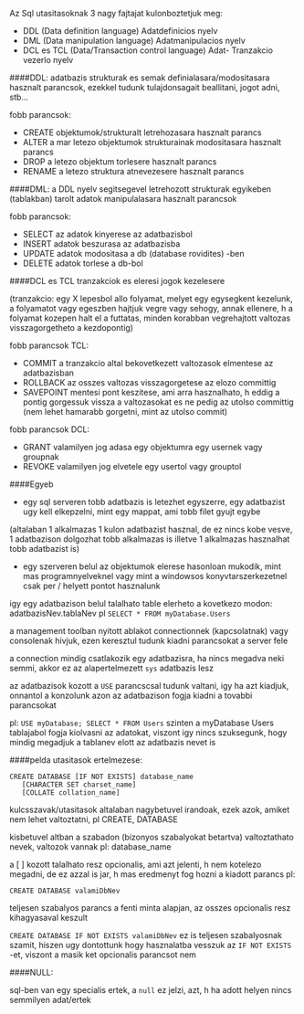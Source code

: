 Az Sql utasitasoknak 3 nagy fajtajat kulonboztetjuk meg:
- DDL (Data definition language) Adatdefinicios nyelv
- DML (Data manipulation language) Adatmanipulacios nyelv
- DCL es TCL (Data/Transaction control language) Adat- Tranzakcio vezerlo nyelv



####DDL:
adatbazis strukturak es semak definialasara/modositasara hasznalt parancsok, ezekkel tudunk tulajdonsagait beallitani, jogot adni, stb...

fobb parancsok:
- CREATE      objektumok/strukturalt letrehozasara hasznalt parancs
- ALTER       a mar letezo objektumok strukturainak modositasara hasznalt parancs
- DROP        a letezo objektum torlesere hasznalt parancs
- RENAME      a letezo struktura atnevezesere hasznalt parancs


####DML:
a DDL nyelv segitsegevel letrehozott strukturak egyikeben (tablakban) tarolt adatok manipulalasara hasznalt parancsok

fobb parancsok:
- SELECT      az adatok kinyerese az adatbazisbol
- INSERT      adatok beszurasa az adatbazisba
- UPDATE      adatok modositasa a db (database rovidites) -ben
- DELETE      adatok torlese a db-bol


####DCL es TCL
tranzakciok es eleresi jogok kezelesere 

(tranzakcio: egy X lepesbol allo folyamat, melyet egy egysegkent kezelunk, a folyamatot vagy egeszben hajtjuk vegre vagy sehogy, annak ellenere, h a folyamat kozepen halt el a futtatas, minden korabban vegrehajtott valtozas visszagorgetheto a kezdopontig)
 
fobb parancsok TCL:
- COMMIT      a tranzakcio altal bekovetkezett valtozasok elmentese az adatbazisban
- ROLLBACK    az osszes valtozas visszagorgetese az elozo committig 
- SAVEPOINT   mentesi pont keszitese, ami arra hasznalhato, h eddig a pontig gorgessuk vissza a valtozasokat es ne pedig az utolso committig (nem lehet hamarabb gorgetni, mint az utolso commit)

fobb parancsok DCL:
- GRANT       valamilyen jog adasa egy objektumra egy usernek vagy groupnak
- REVOKE      valamilyen jog elvetele egy usertol vagy grouptol 
 
 
 ####Egyeb
 
 - egy sql serveren tobb adatbazis is letezhet egyszerre, egy adatbazist ugy kell elkepzelni, mint egy mappat, ami tobb filet gyujt egybe
 
 (altalaban 1 alkalmazas 1 kulon adatbazist hasznal, de ez nincs kobe vesve, 1 adatbazison dolgozhat tobb alkalmazas is illetve 1 alkalmazas hasznalhat tobb adatbazist is)
 
 - egy szerveren belul az objektumok elerese hasonloan mukodik, mint mas programnyelveknel vagy mint a windowsos konyvtarszerkezetnel csak per / helyett pontot hasznalunk
 
 igy egy adatbazison belul talalhato table elerheto a kovetkezo modon: adatbazisNev.tablaNev
 pl `SELECT * FROM myDatabase.Users`
 
 a management toolban nyitott ablakot connectionnek (kapcsolatnak) vagy consolenak hivjuk, ezen keresztul tudunk kiadni parancsokat a server fele
 
 a connection mindig csatlakozik egy adatbazisra, ha nincs megadva neki semmi, akkor ez az alapertelmezett `sys` adatbazis lesz
 
 az adatbazisok kozott a `USE` parancscsal tudunk valtani, igy ha azt kiadjuk, onnantol a konzolunk azon az adatbazison fogja kiadni a tovabbi parancsokat
 
 pl: ```USE myDatabase; SELECT * FROM Users``` szinten a myDatabase Users tablajabol fogja kiolvasni az adatokat, viszont igy nincs szuksegunk, hogy mindig megadjuk a tablanev elott az adatbazis nevet is
 



####pelda utasitasok ertelmezese:

```
CREATE DATABASE [IF NOT EXISTS] database_name
   [CHARACTER SET charset_name]
   [COLLATE collation_name]
```
kulcsszavak/utasitasok altalaban nagybetuvel irandoak, ezek azok, amiket nem lehet valtoztatni, pl CREATE, DATABASE

kisbetuvel altban a szabadon (bizonyos szabalyokat betartva) valtoztathato nevek, valtozok vannak pl: database_name

a [ ] kozott talalhato resz opcionalis, ami azt jelenti, h nem kotelezo megadni, de ez azzal is jar, h mas eredmenyt fog hozni a kiadott parancs
pl:
```
CREATE DATABASE valamiDbNev
```
teljesen szabalyos parancs a fenti minta alapjan, az osszes opcionalis resz kihagyasaval keszult

`CREATE DATABASE IF NOT EXISTS valamiDbNev` ez is teljesen szabalyosnak szamit, hiszen ugy dontottunk hogy hasznalatba vesszuk az `IF NOT EXISTS` -et, viszont a masik ket opcionalis parancsot nem



####NULL:

sql-ben van egy specialis ertek, a `null` ez jelzi, azt, h ha adott helyen nincs semmilyen adat/ertek